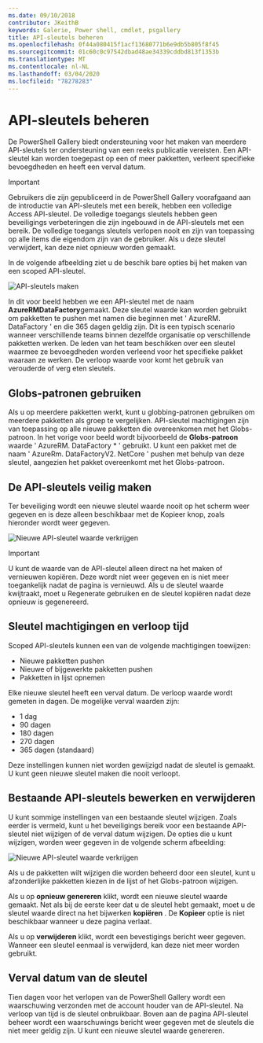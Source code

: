```yaml
---
ms.date: 09/10/2018
contributor: JKeithB
keywords: Galerie, Power shell, cmdlet, psgallery
title: API-sleutels beheren
ms.openlocfilehash: 0f44a080415f1acf13680771b6e9db5b805f8f45
ms.sourcegitcommit: 01c60c0c97542dbad48ae34339cddbd813f1353b
ms.translationtype: MT
ms.contentlocale: nl-NL
ms.lasthandoff: 03/04/2020
ms.locfileid: "78278283"
---
```

# <a name="managing-api-keys"></a>API-sleutels beheren

De PowerShell Gallery biedt ondersteuning voor het maken van meerdere API-sleutels ter ondersteuning van een reeks publicatie vereisten. Een API-sleutel kan worden toegepast op een of meer pakketten, verleent specifieke bevoegdheden en heeft een verval datum.

> [!IMPORTANT]
> Gebruikers die zijn gepubliceerd in de PowerShell Gallery voorafgaand aan de introductie van API-sleutels met een bereik, hebben een volledige Access API-sleutel. De volledige toegangs sleutels hebben geen beveiligings verbeteringen die zijn ingebouwd in de API-sleutels met een bereik. De volledige toegangs sleutels verlopen nooit en zijn van toepassing op alle items die eigendom zijn van de gebruiker. Als u deze sleutel verwijdert, kan deze niet opnieuw worden gemaakt.

In de volgende afbeelding ziet u de beschik bare opties bij het maken van een scoped API-sleutel.

![API-sleutels maken](media/creating-APIkeys/PSGallery_KeyScoped.png)

In dit voor beeld hebben we een API-sleutel met de naam **AzureRMDataFactory**gemaakt. Deze sleutel waarde kan worden gebruikt om pakketten te pushen met namen die beginnen met ' AzureRM. DataFactory ' en die 365 dagen geldig zijn. Dit is een typisch scenario wanneer verschillende teams binnen dezelfde organisatie op verschillende pakketten werken. De leden van het team beschikken over een sleutel waarmee ze bevoegdheden worden verleend voor het specifieke pakket waaraan ze werken.
De verloop waarde voor komt het gebruik van verouderde of verg eten sleutels.

## <a name="using-glob-patterns"></a>Globs-patronen gebruiken

Als u op meerdere pakketten werkt, kunt u globbing-patronen gebruiken om meerdere pakketten als groep te vergelijken. API-sleutel machtigingen zijn van toepassing op alle nieuwe pakketten die overeenkomen met het Globs-patroon. In het vorige voor beeld wordt bijvoorbeeld de **Globs-patroon** waarde ' AzureRM. DataFactory * ' gebruikt. U kunt een pakket met de naam ' AzureRm. DataFactoryV2. NetCore ' pushen met behulp van deze sleutel, aangezien het pakket overeenkomt met het Globs-patroon.

## <a name="create-api-keys-securely"></a>De API-sleutels veilig maken

Ter beveiliging wordt een nieuwe sleutel waarde nooit op het scherm weer gegeven en is deze alleen beschikbaar met de Kopieer knop, zoals hieronder wordt weer gegeven.

![Nieuwe API-sleutel waarde verkrijgen](media/creating-APIkeys/PSGallery_CopyCreatedKey.png)

> [!IMPORTANT]
> U kunt de waarde van de API-sleutel alleen direct na het maken of vernieuwen kopiëren. Deze wordt niet weer gegeven en is niet meer toegankelijk nadat de pagina is vernieuwd. Als u de sleutel waarde kwijtraakt, moet u Regenerate gebruiken en de sleutel kopiëren nadat deze opnieuw is gegenereerd.

## <a name="key-permissions-and-expiration"></a>Sleutel machtigingen en verloop tijd

Scoped API-sleutels kunnen een van de volgende machtigingen toewijzen:

- Nieuwe pakketten pushen
- Nieuwe of bijgewerkte pakketten pushen
- Pakketten in lijst opnemen

Elke nieuwe sleutel heeft een verval datum. De verloop waarde wordt gemeten in dagen. De mogelijke verval waarden zijn:

- 1 dag
- 90 dagen
- 180 dagen
- 270 dagen
- 365 dagen (standaard)

Deze instellingen kunnen niet worden gewijzigd nadat de sleutel is gemaakt. U kunt geen nieuwe sleutel maken die nooit verloopt.

## <a name="editing-and-deleting-existing-api-keys"></a>Bestaande API-sleutels bewerken en verwijderen

U kunt sommige instellingen van een bestaande sleutel wijzigen. Zoals eerder is vermeld, kunt u het beveiligings bereik voor een bestaande API-sleutel niet wijzigen of de verval datum wijzigen. De opties die u kunt wijzigen, worden weer gegeven in de volgende scherm afbeelding:

![Nieuwe API-sleutel waarde verkrijgen](media/creating-APIkeys/PSGallery_EditAPIKey.png)

Als u de pakketten wilt wijzigen die worden beheerd door een sleutel, kunt u afzonderlijke pakketten kiezen in de lijst of het Globs-patroon wijzigen.

Als u op **opnieuw genereren** klikt, wordt een nieuwe sleutel waarde gemaakt. Net als bij de eerste keer dat u de sleutel hebt gemaakt, moet u de sleutel waarde direct na het bijwerken **kopiëren** . De **Kopieer** optie is niet beschikbaar wanneer u deze pagina verlaat.

Als u op **verwijderen** klikt, wordt een bevestigings bericht weer gegeven. Wanneer een sleutel eenmaal is verwijderd, kan deze niet meer worden gebruikt.

## <a name="key-expiration"></a>Verval datum van de sleutel

Tien dagen voor het verlopen van de PowerShell Gallery wordt een waarschuwing verzonden met de account houder van de API-sleutel. Na verloop van tijd is de sleutel onbruikbaar. Boven aan de pagina API-sleutel beheer wordt een waarschuwings bericht weer gegeven met de sleutels die niet meer geldig zijn. U kunt een nieuwe sleutel waarde genereren.
